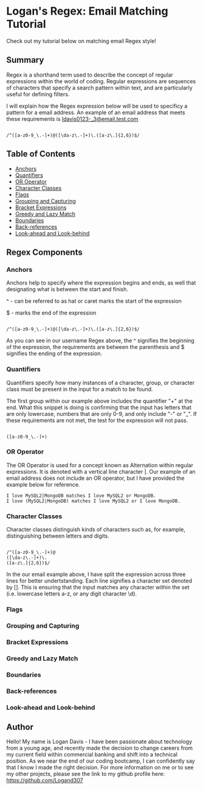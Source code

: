 # Logan's Regex: Email Matching Tutorial

Check out my tutorial below on matching email Regex style!
## Summary

Regex is a shorthand term used to describe the concept of regular expressions within the world of coding. Regular expressions are sequences of characters that specify a search pattern within text, and are particularly useful for defining filters. 

I will explain how the Regex expression below will be used to specificy a pattern for a email address. An example of an email address that meets these requirements is ldavis0123-_3@email.test.com

```

/^([a-z0-9_\.-]+)@([\da-z\.-]+)\.([a-z\.]{2,6})$/

```



## Table of Contents

- [Anchors](#anchors)
- [Quantifiers](#quantifiers)
- [OR Operator](#or-operator)
- [Character Classes](#character-classes)
- [Flags](#flags)
- [Grouping and Capturing](#grouping-and-capturing)
- [Bracket Expressions](#bracket-expressions)
- [Greedy and Lazy Match](#greedy-and-lazy-match)
- [Boundaries](#boundaries)
- [Back-references](#back-references)
- [Look-ahead and Look-behind](#look-ahead-and-look-behind)

## Regex Components

### Anchors

Anchors help to specify where the expression begins and ends, as well that designating what is between the start and finish.

^ - can be referred to as hat or caret marks the start of the expression

$ - marks the end of the expression

```

/^([a-z0-9_\.-]+)@([\da-z\.-]+)\.([a-z\.]{2,6})$/

```

As you can see in our username Regex above, the ^ signifies the beginning of the expression, the requirements are between the parenthesis and $ signifies the ending of the expression.

### Quantifiers

Quantifiers specify how many instances of a character, group, or character class must be present in the input for a match to be found.

The first group within our example above includes the quantifier "+" at the end. What this snippet is doing is confirming that the input has letters that are only lowercase, numbers that are only 0-9, and only include "-" or "_". If these requirements are not met, the test for the expression will not pass.

```

([a-z0-9_\.-]+)

```

### OR Operator

The OR Operator is used for a concept known as Alternation within regular expressions. It is denoted with a vertical line character |. Our example of an email address does not include an OR operator, but I have provided the example below for reference.

```
I love MySQL2|MongoDB matches I love MySQL2 or MongoDB.
I love (MySQL2|MongoDB) matches I love MySQL2 or I love MongoDB.

```


### Character Classes

Character classes distinguish kinds of characters such as, for example, distinguishing between letters and digits.

```

/^([a-z0-9_\.-]+)@
([\da-z\.-]+)\.
([a-z\.]{2,6})$/

```

In the our email example above, I have split the expression across three lines for better undertstanding. Each line signifies a character set denoted by []. This is ensuring that the input matches any character within the set (i.e. lowercase letters a-z, or any digit character \d).

### Flags

### Grouping and Capturing

### Bracket Expressions

### Greedy and Lazy Match

### Boundaries

### Back-references

### Look-ahead and Look-behind

## Author

Hello! My name is Logan Davis - I have been passionate about technology from a young age, and recently made the decision to change careers from my current field within commercial banking and shift into a technical position. As we near the end of our coding bootcamp, I can confidently say that I know I made the right decision. For more information on me or to see my other projects, please see the link to my github profile here: https://github.com/Logand307
